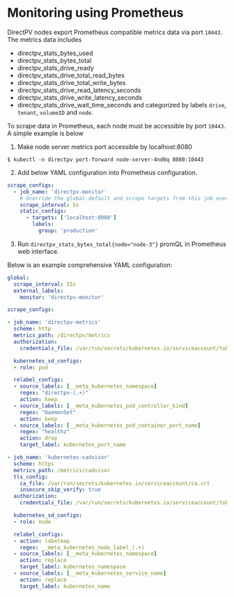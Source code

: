 # Monitoring using Prometheus

DirectPV nodes export Prometheus compatible metrics data via port `10443`. The metrics data includes
* directpv_stats_bytes_used
* directpv_stats_bytes_total
* directpv_stats_drive_ready
* directpv_stats_drive_total_read_bytes
* directpv_stats_drive_total_write_bytes
* directpv_stats_drive_read_latency_seconds
* directpv_stats_drive_write_latency_seconds
* directpv_stats_drive_wait_time_seconds
and categorized by labels `drive`, `tenant`, `volumeID` and `node`.

To scrape data in Prometheus, each node must be accessible by port `10443`. A simple example is below

1. Make node server metrics port accessible by localhost:8080
```
$ kubectl -n directpv port-forward node-server-4nd6q 8080:10443
```

2. Add below YAML configuration into Prometheus configuration.
```yaml
scrape_configs:
  - job_name: 'directpv-monitor'
    # Override the global default and scrape targets from this job every 5 seconds.
    scrape_interval: 5s
    static_configs:
      - targets: ['localhost:8080']
        labels:
          group: 'production'
```

3. Run `directpv_stats_bytes_total{node="node-3"}` promQL in Prometheus web interface.

Below is an example comprehensive YAML configuration:

```yaml
global:
  scrape_interval: 15s
  external_labels:
    monitor: 'directpv-monitor'

scrape_configs:

- job_name: 'directpv-metrics'
  scheme: http
  metrics_path: /directpv/metrics
  authorization:
    credentials_file: /var/run/secrets/kubernetes.io/serviceaccount/token

  kubernetes_sd_configs:
  - role: pod

  relabel_configs:
  - source_labels: [__meta_kubernetes_namespace]
    regex: "directpv-(.+)"
    action: keep
  - source_labels: [__meta_kubernetes_pod_controller_kind]
    regex: "DaemonSet"
    action: keep
  - source_labels: [__meta_kubernetes_pod_container_port_name]
    regex: "healthz"
    action: drop
    target_label: kubernetes_port_name

- job_name: 'kubernetes-cadvisor'
  scheme: https
  metrics_path: /metrics/cadvisor
  tls_config:
    ca_file: /var/run/secrets/kubernetes.io/serviceaccount/ca.crt
    insecure_skip_verify: true
  authorization:
    credentials_file: /var/run/secrets/kubernetes.io/serviceaccount/token

  kubernetes_sd_configs:
  - role: node

  relabel_configs:
  - action: labelmap
    regex: __meta_kubernetes_node_label_(.+)
  - source_labels: [__meta_kubernetes_namespace]
    action: replace
    target_label: kubernetes_namespace
  - source_labels: [__meta_kubernetes_service_name]
    action: replace
    target_label: kubernetes_name
```
